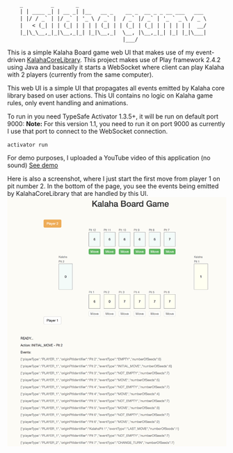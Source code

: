 ```
    _         _       _                                        
    | | ____ _| | __ _| |__   __ _    __ _  __ _ _ __ ___   ___ 
    | |/ / _` | |/ _` | '_ \ / _` |  / _` |/ _` | '_ ` _ \ / _ \
    |   < (_| | | (_| | | | | (_| | | (_| | (_| | | | | | |  __/
    |_|\_\__,_|_|\__,_|_| |_|\__,_|  \__, |\__,_|_| |_| |_|\___|
                                     |___/                                                                                
```                            

This is a simple Kalaha Board game web UI that makes use of my event-driven [KalahaCoreLibrary](https://github.com/amhamid/KalahaCoreLibrary). 
This project makes use of Play framework 2.4.2 using Java and basically it starts a WebSocket where client can play Kalaha with 2 players (currently from the same computer).

This web UI is a simple UI that propagates all events emitted by Kalaha core library based on user actions.
This UI contains no logic on Kalaha game rules, only event handling and animations.

To run in you need TypeSafe Activator 1.3.5+, it will be run on default port 9000:
**Note:** For this version 1.1, you need to run it on port 9000 as currently I use that port to connect to the WebSocket connection.

```
activator run
```

For demo purposes, I uploaded a YouTube video of this application (no sound) [See demo](https://www.youtube.com/watch?v=chwWDDO3Aeo)

Here is also a screenshot, where I just start the first move from player 1 on pit number 2.
In the bottom of the page, you see the events being emitted by KalahaCoreLibrary that are handled by this UI.
![alt Kalaha Board Game version 1.1](KalahaBoardGame-web-version-1.1.png)
